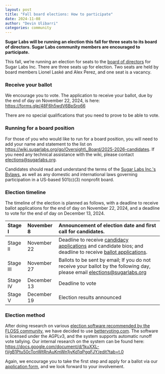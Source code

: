```yaml
---
layout: post
title: "Fall board elections: How to participate"
date: 2024-11-08
author: "Devin Ulibarri"
categories: community
---
```


**Sugar Labs will be running an election this fall for three seats to
  its board of directors. Sugar Labs community members are encouraged
  to participate.**

This fall, we’re running an election for seats to the [board of
directors](https://www.sugarlabs.org/leadership/) for Sugar Labs
Inc. There are three seats up for election. Two seats are held by
board members Lionel Laské and Alex Perez, and one seat is a vacancy.

### Receive your ballot

We encourage you to vote. The application to receive your ballot, due
by the end of day on November 22, 2024, is here:
<https://forms.gle/48F6h5wdV6BpSro66>

There are no special qualifications that you need to prove to be able
to vote.

### Running for a board position

For those of you who would like to run for a board position, you will
need to add your name and statement to the list on
<https://wiki.sugarlabs.org/go/Oversight\_Board/2025-2026-candidates>. If
you need any technical assistance with the wiki, please contact
[elections@sugarlabs.org](mailto:elections@sugarlabs.org).

Candidates should read and understand the terms of the [Sugar Labs
Inc.'s Bylaws](https://wiki.sugarlabs.org/go/Sugar_Labs/Governance),
as well as any domestic and international laws governing participation
in a US-based 501(c)(3) nonprofit board.

### Election timeline

The timeline of the election is planned as follows, with a deadline to
receive ballot applications for the end of day on November 22, 2024,
and a deadline to vote for the end of day on December 13, 2024.

| Stage I | November 8 | Announcement of election date and first call for candidates. |
| :---- | :---- | :---- |
| Stage II | November 22 | Deadline to receive [candidacy applications](https://wiki.sugarlabs.org/go/Oversight_Board/2025-2026-candidates#Candidates) and candidate bios; and deadline to receive [ballot applications](https://forms.gle/48F6h5wdV6BpSro66). |
| Stage III | November 27 | Ballots to be sent by email; If you do not receive your ballot by the following day, please email elections@sugarlabs.org |
| Stage IV | December 13 | Deadline to vote |
| Stage V | December 19 | Election results announced |

### Election method

After doing research on various [election software recommended by the
FLOSS community](https://github.com/sugarlabs/elections-research), we
have decided to use [bettervoting.com](http://bettervoting.com). The
software is licensed under the AGPLv3, and the system supports
automatic runoff vote tallying. Our internal research on the system
can be found here:
<https://docs.google.com/document/d/1kuXXL-tVgB1Ptu50cTonWtRnAuKmWn1jyKd1qPgqFJY/edit?tab=t.0>

Again, we encourage you to take the first step and apply for a ballot
via our [application form](https://forms.gle/48F6h5wdV6BpSro66), and
we look forward to your involvement.
